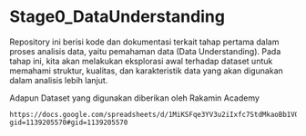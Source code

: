 # Stage0_DataUnderstanding

Repository ini berisi kode dan dokumentasi terkait tahap pertama dalam proses analisis data, yaitu pemahaman data (Data Understanding). Pada tahap ini, kita akan melakukan eksplorasi awal terhadap dataset untuk memahami struktur, kualitas, dan karakteristik data yang akan digunakan dalam analisis lebih lanjut.

Adapun Dataset yang digunakan diberikan oleh Rakamin Academy

```
https://docs.google.com/spreadsheets/d/1MiKSFqe3YV3u2iIxfc7StdMkaoBb1V0U93TeKKkvOWk/edit?gid=1139205570#gid=1139205570

```